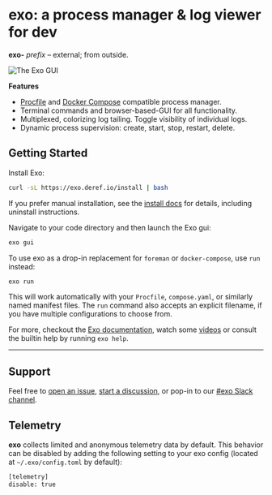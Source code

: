 # exo: a process manager & log viewer for dev

**exo-** _prefix_ – external; from outside.

![The Exo GUI](https://exo.deref.io/exo-shadow-screenshot.png)

**Features**

- [Procfile](https://docs.deref.io/exo/manifests/migrate/procfiles) and [Docker Compose](https://docs.deref.io/exo/manifests/migrate/compose) compatible process manager.
- Terminal commands and browser-based-GUI for all functionality.
- Multiplexed, colorizing log tailing. Toggle visibility of individual logs.
- Dynamic process supervision: create, start, stop, restart, delete.

## Getting Started

Install Exo:

```bash
curl -sL https://exo.deref.io/install | bash
```

If you prefer manual installation, see
the [install docs](https://docs.deref.io/exo/getting-started/install) for
details, including uninstall instructions.

Navigate to your code directory and then launch the Exo gui:

```bash
exo gui
```

To use exo as a drop-in replacement for `foreman` or `docker-compose`, use
`run` instead:

```bash
exo run
```

This will work automatically with your `Procfile`, `compose.yaml`, or similarly
named manifest files. The `run` command also accepts an explicit filename, if
you have multiple configurations to choose from.

For more, checkout the [Exo documentation](https://docs.deref.io/exo/), watch some
[videos](https://docs.deref.io/exo/resources/videos) or consult the builtin help by running `exo help`.

---

## Support

Feel free to [open an issue](https://github.com/deref/exo/issues),
[start a discussion](https://github.com/deref/exo/discussions), or pop-in to our
[#exo Slack channel](https://join.slack.com/t/deref-community/shared_invite/zt-tu8arun7-qqpVcTe3IDHjpSG_TrSaBQ).

## Telemetry

**exo** collects limited and anonymous telemetry data by default. This behavior
can be disabled by adding the following setting to your exo config (located at
`~/.exo/config.toml` by default):

```bash
[telemetry]
disable: true
```

